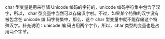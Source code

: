 char 型变量是用来存储 Unicode 编码的字符的，unicode 编码字符集中包含了汉字，所以， char 型变量中当然可以存储汉字啦。不过，如果某个特殊的汉字没有被包含在 unicode 编 码字符集中，那么，这个 char 型变量中就不能存储这个特殊汉字。补充说明：unicode 编 码占用两个字节，所以，char 类型的变量也是占用两个字节。